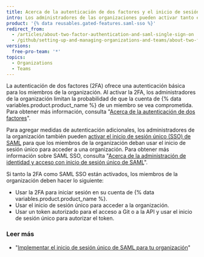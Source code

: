```yaml
---
title: Acerca de la autenticación de dos factores y el inicio de sesión único de SAML
intro: Los administradores de las organizaciones pueden activar tanto el inicio de sesión único de SAML como la autenticación de dos factores para agregar medidas de autenticación adicionales para sus miembros de la organización.
product: '{% data reusables.gated-features.saml-sso %}'
redirect_from:
  - /articles/about-two-factor-authentication-and-saml-single-sign-on
  - /github/setting-up-and-managing-organizations-and-teams/about-two-factor-authentication-and-saml-single-sign-on
versions:
  free-pro-team: '*'
topics:
  - Organizations
  - Teams
---
```


La autenticación de dos factores (2FA) ofrece una autenticación básica para los miembros de la organización. Al activar la 2FA, los administradores de la organización limitan la probabilidad de que la cuenta de {% data variables.product.product_name %} de un miembro se vea comprometida. Para obtener más información, consulta "[Acerca de la autenticación de dos factores](/articles/about-two-factor-authentication)".

Para agregar medidas de autenticación adicionales, los administradores de la organización también pueden [activar el inicio de sesión único (SSO) de SAML](/articles/enabling-and-testing-saml-single-sign-on-for-your-organization) para que los miembros de la organización deban usar el inicio de sesión único para acceder a una organización. Para obtener más información sobre SAML SSO, consulta "[Acerca de la administración de identidad y acceso con inicio de sesión único de SAML](/articles/about-identity-and-access-management-with-saml-single-sign-on)".

Si tanto la 2FA como SAML SSO están activados, los miembros de la organización deben hacer lo siguiente:
- Usar la 2FA para iniciar sesión en su cuenta de {% data variables.product.product_name %}.
- Usar el inicio de sesión único para acceder a la organización.
- Usar un token autorizado para el acceso a Git o a la API y usar el inicio de sesión único para autorizar el token.

### Leer más

- "[Implementar el inicio de sesión único de SAML para tu organización](/articles/enforcing-saml-single-sign-on-for-your-organization)"
